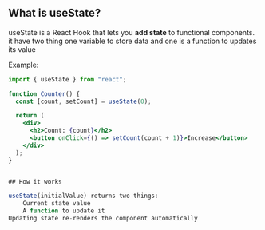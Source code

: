 ## What is useState?

useState is a React Hook that lets you **add state** to functional components.
it have two thing one  variable to store data and one is a function to updates its value

Example:
```jsx
import { useState } from "react";

function Counter() {
  const [count, setCount] = useState(0);

  return (
    <div>
      <h2>Count: {count}</h2>
      <button onClick={() => setCount(count + 1)}>Increase</button>
    </div>
  );
}


## How it works

useState(initialValue) returns two things:
    Current state value
    A function to update it
Updating state re-renders the component automatically
